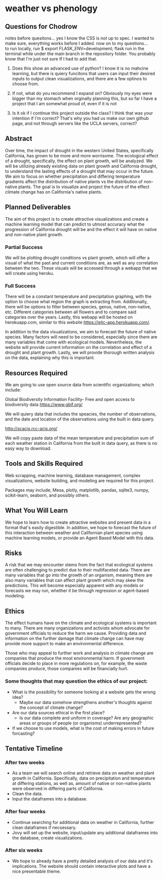 # weather vs phenology

## Questions for Chodrow

notes before quesitons... yes I know the CSS is not up to spec. I wanted to make sure, everything works before I added. now on to my questions... <br>
to run locally,  run 
$ export FLASK_ENV=development; flask run
in the terminal while under the main branch in the repository folder. You probably know that I'm just not sure If I had to add that. 

1. Does this show an advanced use of python? I know it is no mahcine learning, but there is quiery funcitons that users can input their desired inputs to output clean visualizations, and there are a few optinos to choose from.

2. If not, what do you recommend I expand on? Obviously my eyes were bigger than my stomach when orginally planning this, but so far I have a project that I am somewhat proud of, even if it is not 

3. Is it ok if I continue this project outside the class? I think that was your intention if I'm correct? That's why you had us make our own github page, and not through servers like the UCLA servers, correct? 

## Abstract

Over time, the impact of drought in the western United States, specifically California, has grown to be more and more worrisome. The ecological effect of a drought, specifically, the effect on plant growth, will be analyzed. We will be utilizing already existing data on plant growth and California drought, to understand the lasting effects of a drought that may occur in the future. We aim to focus on whether precipitation and differing temperature gradients affect the distribution of native plants vs the distribution of non-native plants. The goal is to visualize and project the future of the effect climate change has on California's native plants.

## Planned Deliverables

The aim of this project is to create attractive visualizations and create a machine learning model that can predict to utmost accuracy what the progression of California drought will be and the effect it will have on native and non-native plant growth. 

### Partial Success

We will be plotting drought conditions vs plant growth, which will offer a visual of what the past and current conditions are, as well as any correlation between the two. These visuals will be accessed through a webapp that we will create using heroku.

### Full Success
There will be a constant temperature and precipitation graphing, with the option to choose what region the graph is extracting from. Additionally, there will be options to filter between species, genus, native, non-native, etc. Different categories between all flowers and to compare said categories over the years. Lastly, this webapp will be hosted on herokuapp.com, similar to this website https://eitc-app.herokuapp.com/. 

In addition to the data visualizations, we aim to forecast the future of native species. Many factors will need to be considered, especially since there are many variables that come with ecological models.  Nevertheless, the website will provide current information on the correlation and effect of a drought and plant growth. Lastly, we will provide thorough written analysis on the data, explaining why this is important.

## Resources Required

We am going to use open source data from scientific organizations; which include:

Global Biodiversity Information Facility-
Free and open access to biodiversity data
https://www.gbif.org/

We will quiery data that includes the speacies, the number of observations, and the date and location of the observations using the built in data query.

http://scacis.rcc-acis.org/

We will copy paste data of the mean temperature and precipitation sum of each weather station in California from the built in data query, as there is no easy way to download.

## Tools and Skills Required

Web scrapping, machine learning, database management, complex visualizations, website building, and modeling are required for this project. 

Packages may include; Mesa, plotly, matplotlib, pandas, sqlite3, numpy, scikit-learn, seaborn, and possibly others.

## What You Will Learn

We hope to learn how to create attractive websites and present data in a format that's easily digestible. In addition, we hope to forecast the future of this interaction between weather and Californian plant species using machine learning models, or provide an Agent Based Model with this data.


## Risks

A risk that we may encounter stems from the fact that ecological systems are often challenging to predict due to their multifaceted data. There are many variables that go into the growth of an organism, meaning there are also many variables that can affect plant growth which may skew the predictions. This will become especially apparent with any models or forecasts we may run, whether it be through regression or agent-based modeling.

## Ethics

The effect humans have on the climate and ecological systems is important to many. There are many organizations and activists whom advocate for government officials to reduce the harm we cause. Providing data and information on the further damage that climate change can have may provide more support to make an environmental difference. 

Those who may appeal to further work and analysis in climate change are companies that produce the most environmental harm. If government officials decide to place in more regulations on, for example, the waste companies produce, those companies will be financially hurt.

### Some thoughts that may question the ethics of our project:

- What is the possibility for someone looking at a website gets the wrong idea?
    - Maybe our data somehow strengthens another's thoughts against the concept of climate change? 
- Are our data sources ethical in the first place? 
    - Is our data complete and uniform in coverage? Are any geographic areas or groups of people (or organisms) underrepresented? 
- If we choose to use models, what is the cost of making errors in future forcasting?

## Tentative Timeline

### After two weeks
- As a team we will search online and retrieve data on weather and plant growth in California. Specifically, data on precipitation and temperature at differing stations, as well as, amount of native or non-native plants were observed in differing parts of California.
- Clean the data.
- Input the dataframes into a database.

### After four weeks
- Continue searching for additional data on weather in California, further clean dataframes if necsessary.
- Jovy will set up the website, input/update any additional dataframes into the database, create visualizations.


### After six weeks
- We hope to already have a pretty detailed analysis of our data and it's implications. The website should contain interactive plots and have a nice presentable theme.
